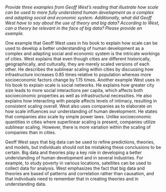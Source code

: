*Provide three examples from Geoff West’s reading that illustrate how scale can be used to more fully understand human development as a complex and adapting social and economic system.  Additionally, what did Geoff West have to say about the use of theory and big data?  According to West, can a theory be relevant in the face of big data? Please provide an example.*

One example that Geoff West uses in his book to explain how scale can be used to develop a better understanding of human development as a complex and adapting social and economic system is the intricate workings of cities. West explains that even though cities are different historically, geographically, and culturally, they are merely scaled versions of each other. He describes the sublinear scaling within cities by discussing how infrastructure increases 0.85 times relative to population whereas more socioeconomic factors change by 1.15 times. Another example West uses in his book to explain scale is social networks. He explains how greater city size leads to more social interactions per capita, which affects both socioeconomic properties as well as infrastructural necessities. He also explains how interacting with people affects levels of intimacy, resulting in consistent scaling overall. West also uses companies as to elaborate on how scale influences our understanding of human development. He states that companies also scale by simple power laws. Unlike socioeconomic quantities in cities where superlinear scaling is present, companies utilize sublinear scaling. However, there is more variation within the scaling of companies than in cities.

Geoff West says that big data can be used to refine predictions, theories, and models, but individuals should not be mistaking these conclusions to be certain. Big data and theories play a key role in developing a better understanding of human development and in several industries. For example, to study poverty in various locations, satellites can be used to collect data for analysis. West emphasizes the fact that big data and theories are based of patterns and correlation rather than causation, and that individuals need to remember that in creating theories and in understanding data.
